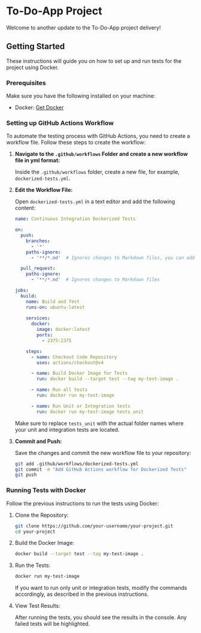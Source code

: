 # To-Do-App Project

Welcome to another update to the To-Do-App project delivery!

## Getting Started

These instructions will guide you on how to set up and run tests for the project using Docker.

### Prerequisites

Make sure you have the following installed on your machine:

- Docker: [Get Docker](https://docs.docker.com/get-docker/)

### Setting up GitHub Actions Workflow

To automate the testing process with GitHub Actions, you need to create a workflow file. Follow these steps to create the workflow:

1. **Navigate to the `.github/workflows` Folder and create a new workflow file in yml format:**

    Inside the `.github/workflows` folder, create a new file, for example, `dockerized-tests.yml`.

2. **Edit the Workflow File:**

    Open `dockerized-tests.yml` in a text editor and add the following content:

    ```yaml
    name: Continuous Integration Dockerized Tests

    on:
      push:
        branches:
          - '*'
        paths-ignore:
          - '**/*.md'  # Ignores changes to Markdown files, you can add other file types to ignore

      pull_request:
        paths-ignore:
          - '**/*.md'  # Ignores changes to Markdown files

    jobs:
      build:
        name: Build and Test
        runs-on: ubuntu-latest
        
        services:
          docker:
            image: docker:latest
            ports:
              - 2375:2375

        steps:
          - name: Checkout Code Repository
            uses: actions/checkout@v4

          - name: Build Docker Image for Tests
            run: docker build --target test --tag my-test-image .

          - name: Run all tests
            run: docker run my-test-image

          - name: Run Unit or Integration tests
            run: docker run my-test-image tests_unit

    
    ```

    Make sure to replace `tests_unit` with the actual folder names where your unit and integration tests are located.

4. **Commit and Push:**

    Save the changes and commit the new workflow file to your repository:

    ```bash
    git add .github/workflows/dockerized-tests.yml
    git commit -m "Add GitHub Actions workflow for Dockerized Tests"
    git push
    ```

### Running Tests with Docker

Follow the previous instructions to run the tests using Docker:

1. Clone the Repository:

    ```bash
    git clone https://github.com/your-username/your-project.git
    cd your-project
    ```

2. Build the Docker Image:

    ```bash
    docker build --target test --tag my-test-image .
    ```

3. Run the Tests:

    ```bash
    docker run my-test-image
    ```

    If you want to run only unit or integration tests, modify the commands accordingly, as described in the previous instructions.

4. View Test Results:

    After running the tests, you should see the results in the console. Any failed tests will be highlighted.
